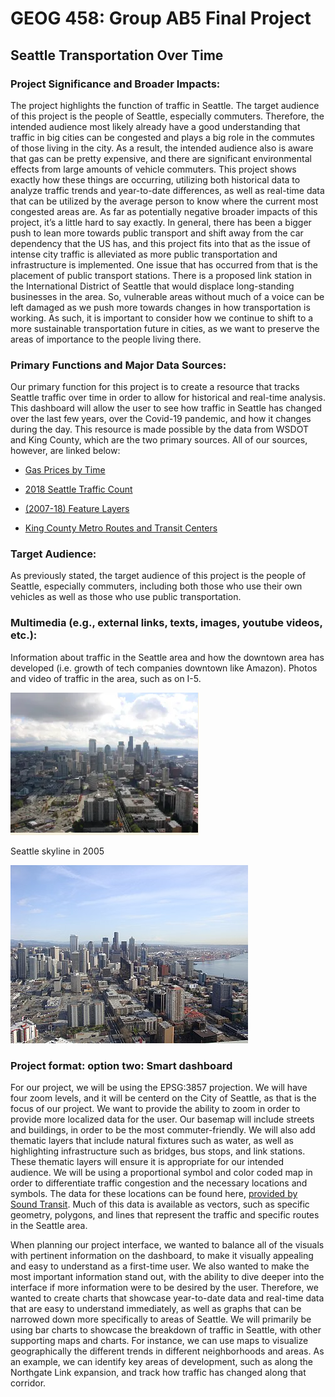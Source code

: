 # GEOG 458: Group AB5 Final Project

## Seattle Transportation Over Time

### Project Significance and Broader Impacts:
The project highlights the function of traffic in Seattle. The target audience of this project is the people of Seattle, especially commuters. Therefore, the intended audience most likely already have a good understanding that traffic in big cities can be congested and plays a big role in the commutes of those living in the city. As a result, the intended audience also is aware that gas can be pretty expensive, and there are significant environmental effects from large amounts of vehicle commuters. This project shows exactly how these things are occurring, utilizing both historical data to analyze traffic trends and year-to-date differences, as well as real-time data that can be utilized by the average person to know where the current most congested areas are. As far as potentially negative broader impacts of this project, it’s a little hard to say exactly. In general, there has been a bigger push to lean more towards public transport and shift away from the car dependency that the US has, and this project fits into that as the issue of intense city traffic is alleviated as more public transportation and infrastructure is implemented. One issue that has occurred from that is the placement of public transport stations. There is a proposed link station in the International District of Seattle that would displace long-standing businesses in the area. So, vulnerable areas without much of a voice can be left damaged as we push more towards changes in how transportation is working. As such, it is important to consider how we continue to shift to a more sustainable transportation future in cities, as we want to preserve the areas of importance to the people living there.


### Primary Functions and Major Data Sources:
Our primary function for this project is to create a resource that tracks Seattle traffic over time in order to allow for historical and real-time analysis. This dashboard will allow the user to see how traffic in Seattle has changed over the last few years, over the Covid-19 pandemic, and how it changes during the day. This resource is made possible by the data from WSDOT and King County, which are the two primary sources. All of our sources, however, are linked below:

- [Gas Prices by Time](https://www.eia.gov/dnav/pet/hist/LeafHandler.ashx?n=pet&s=emm_epmru_pte_y48se_dpg&f=m)

- [2018 Seattle Traffic Count](https://data-seattlecitygis.opendata.arcgis.com/datasets/SeattleCityGIS::2018-traffic-flow-counts/explore?location=47.619630%2C-122.338100%2C12.00)

- [(2007-18) Feature Layers](https://data-seattlecitygis.opendata.arcgis.com/search?sort=name&tags=flow%2Ctraffic&type=feature%20layer) 

- [King County Metro Routes and Transit Centers](https://gis-kingcounty.opendata.arcgis.com/search?q=King%20County%20Metro%20Routes)


### Target Audience:
As previously stated, the target audience of this project is the people of Seattle, especially commuters, including both those who use their own vehicles as well as those who use public transportation.

### Multimedia (e.g., external links, texts, images, youtube videos, etc.):
Information about traffic in the Seattle area and how the downtown area has developed (i.e. growth of tech companies downtown like Amazon). Photos and video of traffic in the area, such as on I-5.


![Seattle skyline in 2005](img/skyline2005.png)

Seattle skyline in 2005

![Seattle skyline](img/SeattleSkyline.jpg)

### Project format: option two: Smart dashboard
For our project, we will be using the EPSG:3857 projection. We will have four zoom levels, and it will be centerd on the City of Seattle, as that is the focus of our project. We want to provide the ability to zoom in order to provide more localized data for the user. Our basemap will include streets and buildings, in order to be the most commuter-friendly. We will also add thematic layers that include natural fixtures such as water, as well as highlighting infrastructure such as bridges, bus stops, and link stations. These thematic layers will ensure it is appropriate for our intended audience. We will be using a proportional symbol and color coded map in order to differentiate traffic congestion and the necessary locations and symbols. The data for these locations can be found here, [provided by Sound Transit](https://www.soundtransit.org/get-to-know-us/maps). Much of this data is available as vectors, such as specific geometry, polygons, and lines that represent the traffic and specific routes in the Seattle area.

When planning our project interface, we wanted to balance all of the visuals with pertinent information on the dashboard, to make it visually appealing and easy to understand as a first-time user. We also wanted to make the most important information stand out, with the ability to dive deeper into the interface if more information were to be desired by the user. Therefore, we wanted to create charts that showcase year-to-date data and real-time data that are easy to understand immediately, as well as graphs that can be narrowed down more specifically to areas of Seattle. We will primarily be using bar charts to showcase the breakdown of traffic in Seattle, with other supporting maps and charts. For instance, we can use maps to visualize geographically the different trends in different neighborhoods and areas. As an example, we can identify key areas of development, such as along the Northgate Link expansion, and track how traffic has changed along that corridor.
